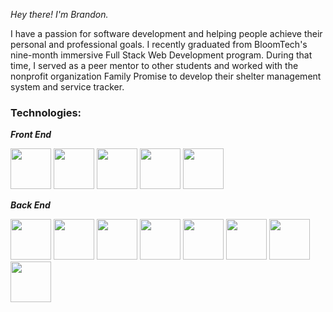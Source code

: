 *Hey there! I'm Brandon.*

I have a passion for software development and helping people achieve their personal and professional goals. I recently graduated from BloomTech's nine-month immersive Full Stack Web Development program. During that time, I served as a peer mentor to other students and worked with the nonprofit organization Family Promise to develop their shelter management system and service tracker.

### Technologies:

***Front End***

<img src="https://cdn.jsdelivr.net/gh/devicons/devicon/icons/html5/html5-plain-wordmark.svg" width="65" /> <img src="https://cdn.jsdelivr.net/gh/devicons/devicon/icons/css3/css3-plain-wordmark.svg" width="65" /> <img src="https://cdn.jsdelivr.net/gh/devicons/devicon/icons/javascript/javascript-plain.svg" width="65" /> <img src="https://cdn.jsdelivr.net/gh/devicons/devicon/icons/react/react-original-wordmark.svg" width="65" /> <img src="https://cdn.jsdelivr.net/gh/devicons/devicon/icons/redux/redux-original.svg" width="65" />

***Back End***

<img src="https://cdn.jsdelivr.net/gh/devicons/devicon/icons/python/python-original-wordmark.svg" width="65" /> <img src="https://cdn.jsdelivr.net/gh/devicons/devicon/icons/java/java-original-wordmark.svg" width="65" /> <img src="https://cdn.jsdelivr.net/gh/devicons/devicon/icons/nodejs/nodejs-original-wordmark.svg" width="65" /> <img src="https://cdn.jsdelivr.net/gh/devicons/devicon/icons/flask/flask-original-wordmark.svg" width="65" /> <img src="https://cdn.jsdelivr.net/gh/devicons/devicon/icons/spring/spring-original-wordmark.svg" width="65" /> <img src="https://cdn.jsdelivr.net/gh/devicons/devicon/icons/postgresql/postgresql-plain-wordmark.svg" width="65" /> <img src="https://cdn.jsdelivr.net/gh/devicons/devicon/icons/mongodb/mongodb-original-wordmark.svg" width="65" /> <img src="https://cdn.jsdelivr.net/gh/devicons/devicon/icons/graphql/graphql-plain-wordmark.svg" width="65" />
